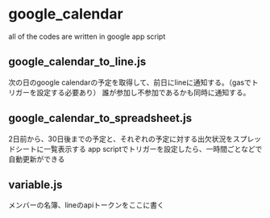 # google_calendar

all of the codes are written in google app script

## google_calendar_to_line.js
次の日のgoogle calendarの予定を取得して、前日にlineに通知する。（gasでトリガーを設定する必要あり）
誰が参加し不参加であるかも同時に通知する。

## google_calendar_to_spreadsheet.js
2日前から、30日後までの予定と、それぞれの予定に対する出欠状況をスプレッドシートに一覧表示する
app scriptでトリガーを設定したら、一時間ごとなどで自動更新ができる

## variable.js
メンバーの名簿、lineのapiトークンをここに書く
